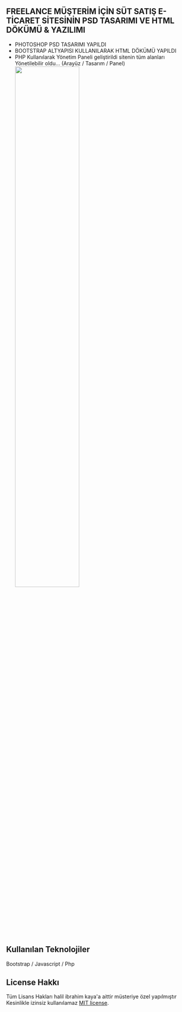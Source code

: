 ## FREELANCE MÜŞTERİM İÇİN SÜT SATIŞ E-TİCARET  SİTESİNİN PSD TASARIMI VE HTML DÖKÜMÜ & YAZILIMI

- PHOTOSHOP PSD TASARIMI YAPILDI
- BOOTSTRAP ALTYAPISI KULLANILARAK HTML DÖKÜMÜ YAPILDI
- PHP Kullanılarak Yönetim Paneli geliştirildi sitenin tüm alanları Yönetilebilir oldu...
(Arayüz / Tasarım / Panel)<br>
<img src="https://i.hizliresim.com/cveezzt.png" width="60%"><br>


## Kullanılan Teknolojiler
Bootstrap / Javascript / Php 

## License Hakkı

Tüm Lisans Hakları halil ibrahim kaya'a aittir müsteriye özel yapılmıştır Kesinlikle izinsiz kullanılamaz [MIT license](https://atakmedya.org/licenses/MIT).
